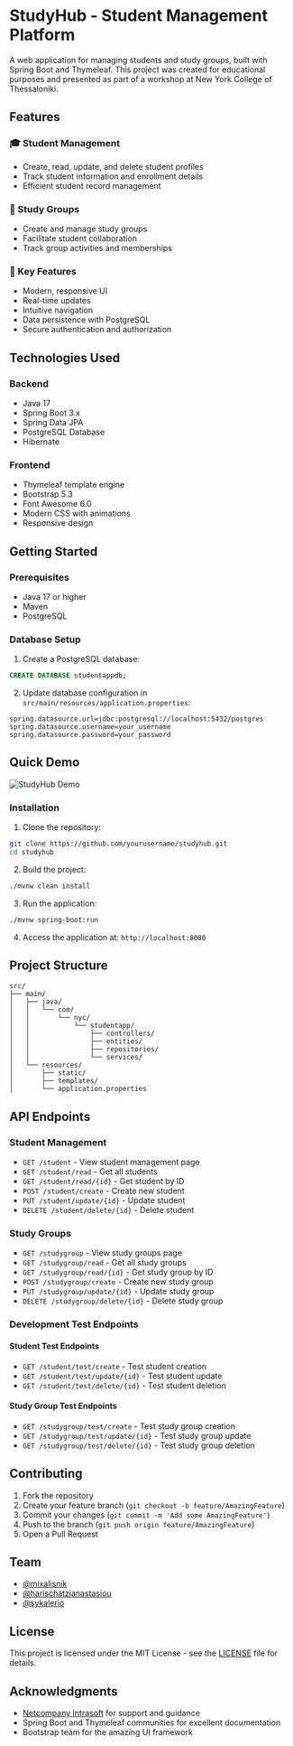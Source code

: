 # StudyHub - Student Management Platform

A web application for managing students and study groups, built with Spring Boot and Thymeleaf. This project was created for educational purposes and presented as part of a workshop at New York College of Thessaloniki.

## Features

### 🎓 Student Management
- Create, read, update, and delete student profiles
- Track student information and enrollment details
- Efficient student record management

### 👥 Study Groups
- Create and manage study groups
- Facilitate student collaboration
- Track group activities and memberships

### 🎯 Key Features
- Modern, responsive UI
- Real-time updates
- Intuitive navigation
- Data persistence with PostgreSQL
- Secure authentication and authorization

## Technologies Used

### Backend
- Java 17
- Spring Boot 3.x
- Spring Data JPA
- PostgreSQL Database
- Hibernate

### Frontend
- Thymeleaf template engine
- Bootstrap 5.3
- Font Awesome 6.0
- Modern CSS with animations
- Responsive design

## Getting Started

### Prerequisites
- Java 17 or higher
- Maven
- PostgreSQL


### Database Setup
1. Create a PostgreSQL database:
```sql
CREATE DATABASE studentappdb;
```

2. Update database configuration in `src/main/resources/application.properties`:
```properties
spring.datasource.url=jdbc:postgresql://localhost:5432/postgres
spring.datasource.username=your_username
spring.datasource.password=your_password
```

## Quick Demo

![StudyHub Demo](docs/demo/studyhub-demo.gif)

### Installation

1. Clone the repository:
```bash
git clone https://github.com/yourusername/studyhub.git
cd studyhub
```

2. Build the project:
```bash
./mvnw clean install
```

3. Run the application:
```bash
./mvnw spring-boot:run
```

4. Access the application at: `http://localhost:8080`

## Project Structure

```
src/
├── main/
│   ├── java/
│   │   └── com/
│   │       └── nyc/
│   │           └── studentapp/
│   │               ├── controllers/
│   │               ├── entities/
│   │               ├── repositories/
│   │               └── services/
│   └── resources/
│       ├── static/
│       ├── templates/
│       └── application.properties
```

## API Endpoints

### Student Management
- `GET /student` - View student management page
- `GET /student/read` - Get all students
- `GET /student/read/{id}` - Get student by ID
- `POST /student/create` - Create new student
- `PUT /student/update/{id}` - Update student
- `DELETE /student/delete/{id}` - Delete student

### Study Groups
- `GET /studygroup` - View study groups page
- `GET /studygroup/read` - Get all study groups
- `GET /studygroup/read/{id}` - Get study group by ID
- `POST /studygroup/create` - Create new study group
- `PUT /studygroup/update/{id}` - Update study group
- `DELETE /studygroup/delete/{id}` - Delete study group

### Development Test Endpoints
#### Student Test Endpoints
- `GET /student/test/create` - Test student creation
- `GET /student/test/update/{id}` - Test student update
- `GET /student/test/delete/{id}` - Test student deletion

#### Study Group Test Endpoints
- `GET /studygroup/test/create` - Test study group creation
- `GET /studygroup/test/update/{id}` - Test study group update
- `GET /studygroup/test/delete/{id}` - Test study group deletion

## Contributing

1. Fork the repository
2. Create your feature branch (`git checkout -b feature/AmazingFeature`)
3. Commit your changes (`git commit -m 'Add some AmazingFeature'`)
4. Push to the branch (`git push origin feature/AmazingFeature`)
5. Open a Pull Request

## Team

- [@mixalisnik](https://github.com/mixalisnik/)
- [@harischatzianastasiou](https://github.com/harischatzianastasiou)
- [@sykalerio](https://github.com/sykalerio)

## License

This project is licensed under the MIT License - see the [LICENSE](LICENSE) file for details.

## Acknowledgments

- [Netcompany Intrasoft](https://www.netcompany-intrasoft.com/) for support and guidance
- Spring Boot and Thymeleaf communities for excellent documentation
- Bootstrap team for the amazing UI framework 
